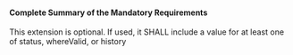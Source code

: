 #### Complete Summary of the Mandatory Requirements

This extension is optional. If used, it SHALL include a value for at least one of status, whereValid, or history